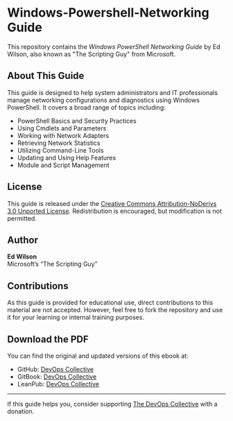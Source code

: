 # Windows-Powershell-Networking Guide

This repository contains the *Windows PowerShell Networking Guide* by Ed Wilson, also known as "The Scripting Guy" from Microsoft.

## About This Guide

This guide is designed to help system administrators and IT professionals manage networking configurations and diagnostics using Windows PowerShell. It covers a broad range of topics including:

- PowerShell Basics and Security Practices
- Using Cmdlets and Parameters
- Working with Network Adapters
- Retrieving Network Statistics
- Utilizing Command-Line Tools
- Updating and Using Help Features
- Module and Script Management

## License

This guide is released under the [Creative Commons Attribution-NoDerivs 3.0 Unported License](https://creativecommons.org/licenses/by-nd/3.0/). Redistribution is encouraged, but modification is not permitted.

## Author

**Ed Wilson**  
Microsoft’s “The Scripting Guy”

## Contributions

As this guide is provided for educational use, direct contributions to this material are not accepted. However, feel free to fork the repository and use it for your learning or internal training purposes.

## Download the PDF

You can find the original and updated versions of this ebook at:

- GitHub: [DevOps Collective](https://github.com/devops-collective-inc/)
- GitBook: [DevOps Collective](https://www.gitbook.com/@devopscollective)
- LeanPub: [DevOps Collective](https://leanpub.com/u/devopscollective)

---

If this guide helps you, consider supporting [The DevOps Collective](https://devopscollective.org/) with a donation.
